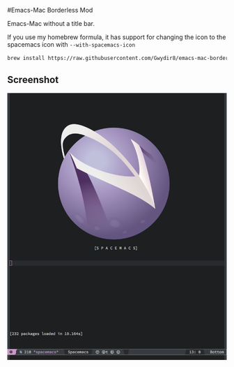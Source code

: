 #Emacs-Mac Borderless Mod

Emacs-Mac without a title bar.

If you use my homebrew formula, it has support for changing the icon to the spacemacs icon with `--with-spacemacs-icon`

```bash
brew install https://raw.githubusercontent.com/Gwydir8/emacs-mac-borderless/master/emacs-mac-borderless.rb
```
## Screenshot
![Emacs-mac borderless showing spacemacs buffer](https://raw.githubusercontent.com/Gwydir8/emacs-mac-borderless/master/emacs-mac-borderless.tiff)
